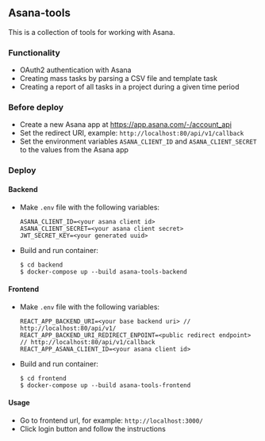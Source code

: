 ## Asana-tools

This is a collection of tools for working with Asana.

### Functionality

- OAuth2 authentication with Asana
- Creating mass tasks by parsing a CSV file and template task
- Creating a report of all tasks in a project during a given time period

### Before deploy

- Create a new Asana app at https://app.asana.com/-/account_api
- Set the redirect URI, example: `http://localhost:80/api/v1/callback`
- Set the environment variables `ASANA_CLIENT_ID` and `ASANA_CLIENT_SECRET` to the values from the Asana app

### Deploy

#### Backend

- Make `.env` file with the following variables:

  ```dotenv
  ASANA_CLIENT_ID=<your asana client id>
  ASANA_CLIENT_SECRET=<your asana client secret>
  JWT_SECRET_KEY=<your generated uuid>
  ```

- Build and run container:

    ```shell
    $ cd backend
    $ docker-compose up --build asana-tools-backend
    ```

#### Frontend

- Make `.env` file with the following variables:

  ```dotenv
  REACT_APP_BACKEND_URI=<your base backend uri> // http://localhost:80/api/v1/
  REACT_APP_BACKEND_URI_REDIRECT_ENPOINT=<public redirect endpoint> // http://localhost:80/api/v1/callback
  REACT_APP_ASANA_CLIENT_ID=<your asana client id>
  ```

- Build and run container:

  ```shell
  $ cd frontend
  $ docker-compose up --build asana-tools-frontend
  ```

#### Usage

- Go to frontend url, for example: `http://localhost:3000/`
- Click login button and follow the instructions 


